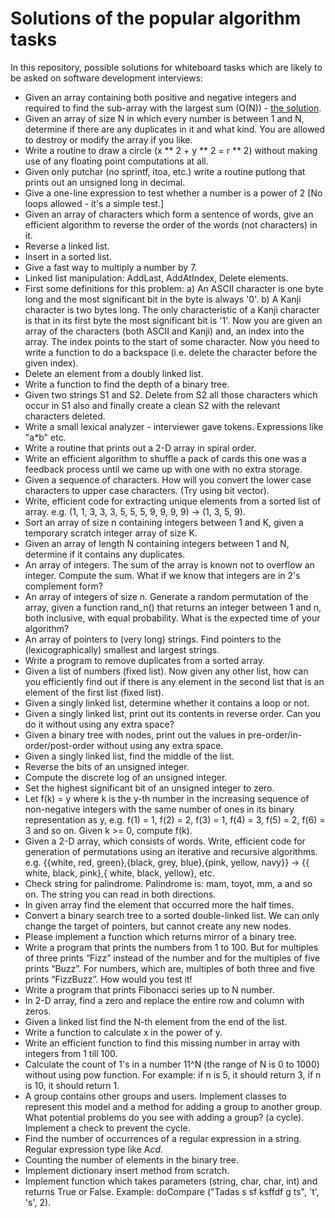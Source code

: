 # Solutions of the popular algorithm tasks

In this repository, possible solutions for whiteboard tasks which are likely to be asked on software development interviews:

- Given an array containing both positive and negative integers and required to find the sub-array
with the largest sum (O(N)) - [the solution](https://github.com/gpavlovych/Algorithm-Tasks-Solutions/tree/master/Week1/Task38). 
- Given an array of size N in which every number is between 1 and N, determine if there are any
duplicates in it and what kind. You are allowed to destroy or modify the array if you like.
- Write a routine to draw a circle (x ** 2 + y ** 2 = r ** 2) without making use of any floating point
computations at all.
- Given only putchar (no sprintf, itoa, etc.) write a routine putlong that prints out an unsigned long
in decimal.
- Give a one-line expression to test whether a number is a power of 2 [No loops allowed - it's a
simple test.]
- Given an array of characters which form a sentence of words, give an efficient algorithm to reverse
the order of the words (not characters) in it.
- Reverse a linked list.
- Insert in a sorted list.
- Give a fast way to multiply a number by 7.
- Linked list manipulation: AddLast, AddAtIndex, Delete elements.
- First some definitions for this problem: a) An ASCII character is one byte long and the most
significant bit in the byte is always '0'. b) A Kanji character is two bytes long. The only characteristic of a
Kanji character is that in its first byte the most significant bit is '1'. Now you are given an array of the
characters (both ASCII and Kanji) and, an index into the array. The index points to the start of some
character. Now you need to write a function to do a backspace (i.e. delete the character before the given
index).
- Delete an element from a doubly linked list.
- Write a function to find the depth of a binary tree.
- Given two strings S1 and S2. Delete from S2 all those characters which occur in S1 also and finally
create a clean S2 with the relevant characters deleted.
- Write a small lexical analyzer - interviewer gave tokens. Expressions like "a*b" etc.
- Write a routine that prints out a 2-D array in spiral order.
- Write an efficient algorithm to shuffle a pack of cards this one was a feedback process until we
came up with one with no extra storage.
- Given a sequence of characters. How will you convert the lower case characters to upper case
characters. (Try using bit vector).
- Write, efficient code for extracting unique elements from a sorted list of array. e.g. (1, 1, 3, 3, 3, 5,
5, 5, 9, 9, 9, 9) -> (1, 3, 5, 9).
- Sort an array of size n containing integers between 1 and K, given a temporary scratch integer
array of size K.
- Given an array of length N containing integers between 1 and N, determine if it contains any
duplicates.
- An array of integers. The sum of the array is known not to overflow an integer. Compute the sum.
What if we know that integers are in 2's complement form?
- An array of integers of size n. Generate a random permutation of the array, given a function
rand_n() that returns an integer between 1 and n, both inclusive, with equal probability. What is the
expected time of your algorithm?
- An array of pointers to (very long) strings. Find pointers to the (lexicographically) smallest and
largest strings.
- Write a program to remove duplicates from a sorted array.
- Given a list of numbers (fixed list). Now given any other list, how can you efficiently find out if
there is any element in the second list that is an element of the first list (fixed list).
- Given a singly linked list, determine whether it contains a loop or not.
- Given a singly linked list, print out its contents in reverse order. Can you do it without using any
extra space?
- Given a binary tree with nodes, print out the values in pre-order/in-order/post-order without
using any extra space.
- Given a singly linked list, find the middle of the list.
- Reverse the bits of an unsigned integer.
- Compute the discrete log of an unsigned integer.
- Set the highest significant bit of an unsigned integer to zero.
- Let f(k) = y where k is the y-th number in the increasing sequence of non-negative integers with
the same number of ones in its binary representation as y, e.g. f(1) = 1, f(2) = 2, f(3) = 1, f(4) = 3, f(5) = 2,
f(6) = 3 and so on. Given k >= 0, compute f(k).
- Given a 2-D array, which consists of words. Write, efficient code for generation of permutations
using an iterative and recursive algorithms. e.g. {{white, red, green},{black, grey, blue},{pink, yellow,
navy}} -> {{ white, black, pink},{ white, black, yellow}, etc.
- Check string for palindrome. Palindrome is: mam, toyot, mm, a and so on. The string you can read
in both directions.
- In given array find the element that occurred more the half times.
- Convert a binary search tree to a sorted double-linked list. We can only change the target of pointers, but cannot create any new nodes.
- Please implement a function which returns mirror of a binary tree.
- Write a program that prints the numbers from 1 to 100. But for multiples of three prints “Fizz”
instead of the number and for the multiples of five prints “Buzz”. For numbers, which are, multiples of
both three and five prints “FizzBuzz”. How would you test it!
- Write a program that prints Fibonacci series up to N number.
- In 2-D array, find a zero and replace the entire row and column with zeros.
- Given a linked list find the N-th element from the end of the list.
- Write a function to calculate x in the power of y.
- Write an efficient function to find this missing number in array with integers from 1 till 100.
- Calculate the count of 1's in a number 11^N (the range of N is 0 to 1000) without using pow function. For example: if n is 5, it should return 3, if n is 10, it should return 1.
- A group contains other groups and users. Implement classes to represent this model and a method for adding a group to another group. What potential problems do you see with adding a group? (a cycle). Implement a check to prevent the cycle.
- Find the number of occurrences of a regular expression in a string. Regular expression type like  A*cd*.
- Counting the number of elements in the binary tree.
- Implement dictionary insert method from scratch.
- Implement function which takes parameters (string, char, char, int) and returns True or False. Example: doCompare ("Tadas s sf ksffdf   g ts", 't', 's', 2).
